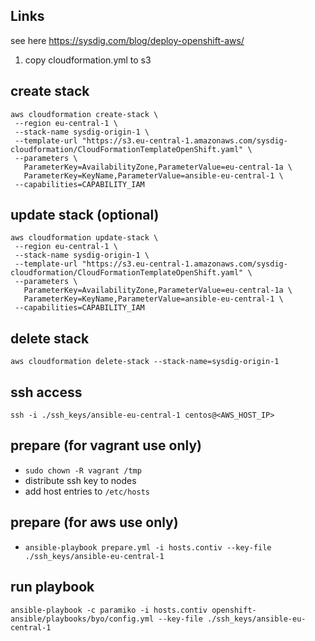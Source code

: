 ## Links
see here https://sysdig.com/blog/deploy-openshift-aws/


1. copy cloudformation.yml to s3

## create stack
```
aws cloudformation create-stack \
 --region eu-central-1 \
 --stack-name sysdig-origin-1 \
 --template-url "https://s3.eu-central-1.amazonaws.com/sysdig-cloudformation/CloudFormationTemplateOpenShift.yaml" \
 --parameters \
   ParameterKey=AvailabilityZone,ParameterValue=eu-central-1a \
   ParameterKey=KeyName,ParameterValue=ansible-eu-central-1 \
 --capabilities=CAPABILITY_IAM
```

## update stack (optional)
```
aws cloudformation update-stack \
 --region eu-central-1 \
 --stack-name sysdig-origin-1 \
 --template-url "https://s3.eu-central-1.amazonaws.com/sysdig-cloudformation/CloudFormationTemplateOpenShift.yaml" \
 --parameters \
   ParameterKey=AvailabilityZone,ParameterValue=eu-central-1a \
   ParameterKey=KeyName,ParameterValue=ansible-eu-central-1 \
 --capabilities=CAPABILITY_IAM
```
## delete stack

`aws cloudformation delete-stack --stack-name=sysdig-origin-1`

## ssh access

`ssh -i ./ssh_keys/ansible-eu-central-1 centos@<AWS_HOST_IP>`

## prepare (for vagrant use only)
* `sudo chown -R vagrant /tmp`
* distribute ssh key to nodes
* add host entries to `/etc/hosts
`
## prepare (for aws use only)
* `ansible-playbook prepare.yml -i hosts.contiv --key-file ./ssh_keys/ansible-eu-central-1`

## run playbook

`ansible-playbook -c paramiko -i hosts.contiv openshift-ansible/playbooks/byo/config.yml --key-file ./ssh_keys/ansible-eu-central-1`